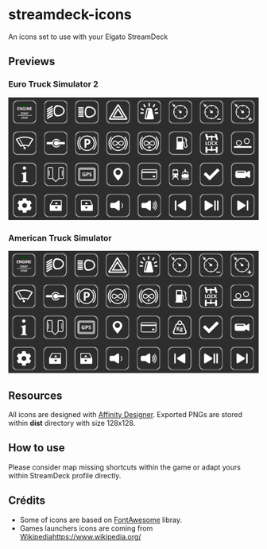 # streamdeck-icons
An icons set to use with your Elgato StreamDeck

## Previews

### Euro Truck Simulator 2

![ETS2-StreamDeck-XL](previews/Euro_Truck_Simulator_2_StreamDeck_XL_preview.png)

### American Truck Simulator

![ATS-StreamDeck-XL](previews/American_Truck_Simulator_StreamDeck_XL_preview.png)

## Resources

All icons are designed with [Affinity Designer](https://affinity.serif.com/fr/designer/). Exported PNGs are stored within **dist** directory with size 128x128.

## How to use

Please consider map missing shortcuts within the game or adapt yours within StreamDeck profile directly.

## Crédits

* Some of icons are based on [FontAwesome](https://fontawesome.com/) libray.
* Games launchers icons are coming from [Wikipedia]()https://www.wikipedia.org/